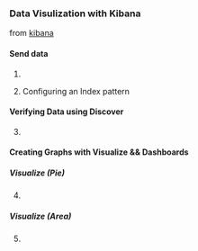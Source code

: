 ### Data Visulization with Kibana

from [kibana](https://intro.aesworkshops.com/02-kibana.html)

#### Send data

1. 

2. Configuring an Index pattern


#### Verifying Data using Discover

3. 

#### Creating Graphs with Visualize && Dashboards

##### Visualize (Pie)

4. 

##### Visualize (Area)

5. 
